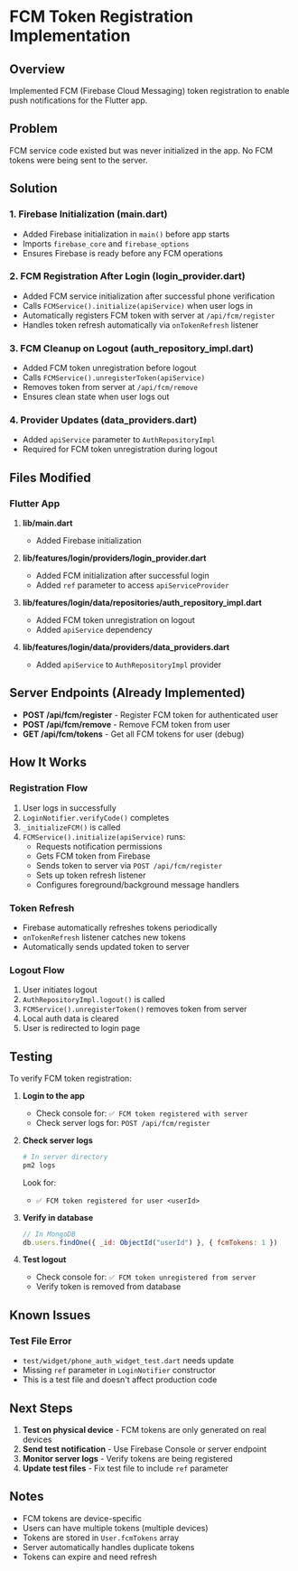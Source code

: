 # FCM Token Registration Implementation

## Overview
Implemented FCM (Firebase Cloud Messaging) token registration to enable push notifications for the Flutter app.

## Problem
FCM service code existed but was never initialized in the app. No FCM tokens were being sent to the server.

## Solution

### 1. Firebase Initialization (main.dart)
- Added Firebase initialization in `main()` before app starts
- Imports `firebase_core` and `firebase_options`
- Ensures Firebase is ready before any FCM operations

### 2. FCM Registration After Login (login_provider.dart)
- Added FCM service initialization after successful phone verification
- Calls `FCMService().initialize(apiService)` when user logs in
- Automatically registers FCM token with server at `/api/fcm/register`
- Handles token refresh automatically via `onTokenRefresh` listener

### 3. FCM Cleanup on Logout (auth_repository_impl.dart)
- Added FCM token unregistration before logout
- Calls `FCMService().unregisterToken(apiService)` 
- Removes token from server at `/api/fcm/remove`
- Ensures clean state when user logs out

### 4. Provider Updates (data_providers.dart)
- Added `apiService` parameter to `AuthRepositoryImpl`
- Required for FCM token unregistration during logout

## Files Modified

### Flutter App
1. **lib/main.dart**
   - Added Firebase initialization

2. **lib/features/login/providers/login_provider.dart**
   - Added FCM initialization after successful login
   - Added `ref` parameter to access `apiServiceProvider`

3. **lib/features/login/data/repositories/auth_repository_impl.dart**
   - Added FCM token unregistration on logout
   - Added `apiService` dependency

4. **lib/features/login/data/providers/data_providers.dart**
   - Added `apiService` to `AuthRepositoryImpl` provider

## Server Endpoints (Already Implemented)

- **POST /api/fcm/register** - Register FCM token for authenticated user
- **POST /api/fcm/remove** - Remove FCM token from user
- **GET /api/fcm/tokens** - Get all FCM tokens for user (debug)

## How It Works

### Registration Flow
1. User logs in successfully
2. `LoginNotifier.verifyCode()` completes
3. `_initializeFCM()` is called
4. `FCMService().initialize(apiService)` runs:
   - Requests notification permissions
   - Gets FCM token from Firebase
   - Sends token to server via `POST /api/fcm/register`
   - Sets up token refresh listener
   - Configures foreground/background message handlers

### Token Refresh
- Firebase automatically refreshes tokens periodically
- `onTokenRefresh` listener catches new tokens
- Automatically sends updated token to server

### Logout Flow
1. User initiates logout
2. `AuthRepositoryImpl.logout()` is called
3. `FCMService().unregisterToken()` removes token from server
4. Local auth data is cleared
5. User is redirected to login page

## Testing

To verify FCM token registration:

1. **Login to the app**
   - Check console for: `✅ FCM token registered with server`
   - Check server logs for: `POST /api/fcm/register`

2. **Check server logs**
   ```bash
   # In server directory
   pm2 logs
   ```
   Look for:
   - `✅ FCM token registered for user <userId>`

3. **Verify in database**
   ```javascript
   // In MongoDB
   db.users.findOne({ _id: ObjectId("userId") }, { fcmTokens: 1 })
   ```

4. **Test logout**
   - Check console for: `✅ FCM token unregistered from server`
   - Verify token is removed from database

## Known Issues

### Test File Error
- `test/widget/phone_auth_widget_test.dart` needs update
- Missing `ref` parameter in `LoginNotifier` constructor
- This is a test file and doesn't affect production code

## Next Steps

1. **Test on physical device** - FCM tokens are only generated on real devices
2. **Send test notification** - Use Firebase Console or server endpoint
3. **Monitor server logs** - Verify tokens are being registered
4. **Update test files** - Fix test file to include `ref` parameter

## Notes

- FCM tokens are device-specific
- Users can have multiple tokens (multiple devices)
- Tokens are stored in `User.fcmTokens` array
- Server automatically handles duplicate tokens
- Tokens can expire and need refresh
